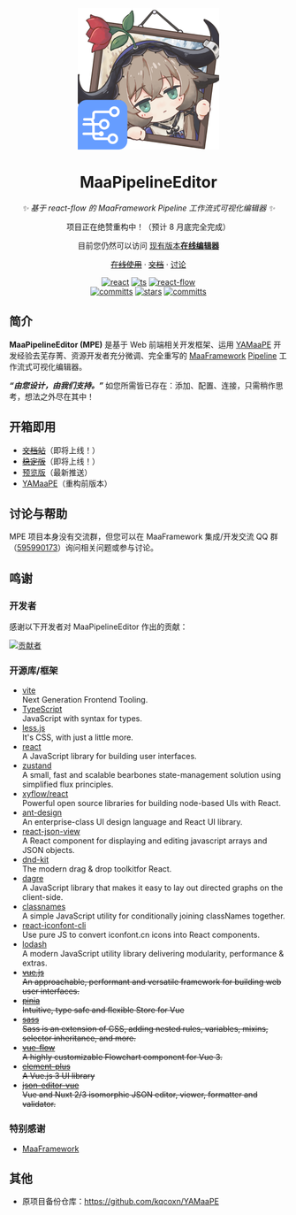 <p align="center">
  <img alt="LOGO" src="./public/logo.png" width="256" height="256" />
</p>

<div align="center">

# MaaPipelineEditor

_✨ 基于 react-flow 的 MaaFramework Pipeline 工作流式可视化编辑器 ✨_

项目正在绝赞重构中！（预计 8 月底完全完成）

目前您仍然可以访问 [现有版本**在线编辑器**](https://yamaape.codax.site)

~~[在线使用](https://yamaape.codax.site/MaaPipelineEditor)~~ · ~~[文档](https://yamaape.codax.site/docs)~~ · [讨论](#讨论与帮助)

</div>

<p align="center">
  <a href="https://react.dev/" target="_blank"><img alt="react" src="https://img.shields.io/badge/React 19-%2320232a.svg?logo=react&logoColor=%2361DAFB"></a>
  <a href="https://www.typescriptlang.org/" target="_blank"><img alt="ts" src="https://img.shields.io/badge/TypeScript 5.8-3178C6?logo=typescript&logoColor=fff"></a>
  <!-- <a href="https://lesscss.org/" target="_blank"><img alt="less" src="https://img.shields.io/badge/Less-1D365D?logo=less&logoColor=fff"></a> -->
  <a href="https://reactflow.dev/" target="_blank"><img alt="react-flow" src="https://img.shields.io/badge/React Flow 12-%23ff0072?logoColor=fff&logo=flathub"></a>
  <br/>
  <a href="https://github.com/kqcoxn/MaaPipelineEditor/blob/main/LICENSE.md" target="_blank"><img alt="committs" src="https://img.shields.io/github/license/kqcoxn/MaaPipelineEditor"></a>
  <a href="https://github.com/kqcoxn/MaaPipelineEditor/stargazers" target="_blank"><img alt="stars" src="https://img.shields.io/github/stars/kqcoxn/MaaPipelineEditor?style=social"></a>
  <a href="https://github.com/kqcoxn/MaaPipelineEditor/commits/main/" target="_blank"><img alt="committs" src="https://img.shields.io/github/commit-activity/m/kqcoxn/MaaPipelineEditor?color=%23ff69b4"></a>
</p>

## 简介

**MaaPipelineEditor (MPE)** 是基于 Web 前端相关开发框架、运用 [YAMaaPE](https://github.com/kqcoxn/YAMaaPE) 开发经验去芜存菁、资源开发者充分微调、完全重写的 [MaaFramework](https://github.com/MaaXYZ/MaaFramework) [Pipeline](https://maafw.xyz/docs/3.1-PipelineProtocol.html) 工作流式可视化编辑器。

**_“由您设计，由我们支持。”_** 如您所需皆已存在：添加、配置、连接，只需稍作思考，想法之外尽在其中！

## 开箱即用

- ~~[文档站](https://yamaape.codax.site/docs)~~（即将上线！）
- ~~[稳定版](https://yamaape.codax.site/MaaPipelineEditor)~~（即将上线！）
- [预览版](https://kqcoxn.github.io/MaaPipelineEditor/)（最新推送）
- [YAMaaPE](https://yamaape.codax.site)（重构前版本）

## 讨论与帮助

MPE 项目本身没有交流群，但您可以在 MaaFramework 集成/开发交流 QQ 群（[595990173](https://qm.qq.com/q/gqSv6ukjV8)）询问相关问题或参与讨论。

## 鸣谢

### 开发者

感谢以下开发者对 MaaPipelineEditor 作出的贡献：

[![贡献者](https://contrib.rocks/image?repo=kqcoxn/MaaPipelineEditor)](https://github.com/kqcoxn/MaaPipelineEditor/graphs/contributors)

### 开源库/框架

- [vite](https://github.com/vitejs/vite)  
  Next Generation Frontend Tooling.
- [TypeScript](https://github.com/microsoft/TypeScript)  
  JavaScript with syntax for types.
- [less.js](https://github.com/less/less.js)  
  It's CSS, with just a little more.
- [react](https://github.com/facebook/react)  
  A JavaScript library for building user interfaces.
- [zustand](https://github.com/pmndrs/zustand)  
  A small, fast and scalable bearbones state-management solution using simplified flux principles.
- [xyflow/react](https://github.com/xyflow/xyflow/tree/main/packages/react)  
  Powerful open source libraries for building node-based UIs with React.
- [ant-design](https://github.com/ant-design/ant-design)  
  An enterprise-class UI design language and React UI library.
- [react-json-view](https://github.com/microlinkhq/react-json-view)  
  A React component for displaying and editing javascript arrays and JSON objects.
- [dnd-kit](https://github.com/clauderic/dnd-kit)  
  The modern drag & drop toolkitfor React.
- [dagre](https://github.com/dagrejs/dagre)  
  A JavaScript library that makes it easy to lay out directed graphs on the client-side.
- [classnames](https://github.com/JedWatson/classnames)  
  A simple JavaScript utility for conditionally joining classNames together.
- [react-iconfont-cli](https://github.com/iconfont-cli/react-iconfont-cli)  
  Use pure JS to convert iconfont.cn icons into React components.
- [lodash](https://github.com/lodash/lodash)  
  A modern JavaScript utility library delivering modularity, performance & extras.
- ~~[vue.js](https://github.com/vuejs/vue)~~  
  ~~An approachable, performant and versatile framework for building web user interfaces.~~
- ~~[pinia](https://github.com/vuejs/pinia)~~  
  ~~Intuitive, type safe and flexible Store for Vue~~
- ~~[sass](https://github.com/sass/sass)~~  
  ~~Sass is an extension of CSS, adding nested rules, variables, mixins, selector inheritance, and more.~~
- ~~[vue-flow](https://github.com/bcakmakoglu/vue-flow)~~  
  ~~A highly customizable Flowchart component for Vue 3.~~
- ~~[element-plus](https://github.com/element-plus/element-plus)~~  
  ~~A Vue.js 3 UI library~~
- ~~[json-editor-vue](https://github.com/cloydlau/json-editor-vue)~~  
  ~~Vue and Nuxt 2/3 isomorphic JSON editor, viewer, formatter and validator.~~

### 特别感谢

- [MaaFramework](https://github.com/MaaXYZ/MaaFramework)

## 其他

- 原项目备份仓库：https://github.com/kqcoxn/YAMaaPE
